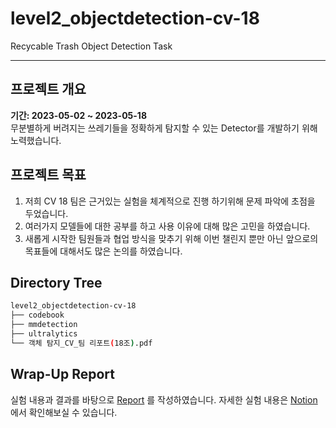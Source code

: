 # level2_objectdetection-cv-18
Recycable Trash Object Detection Task

---

## 프로젝트 개요
**기간: 2023-05-02 ~ 2023-05-18**  
무분별하게 버려지는 쓰레기들을 정확하게 탐지할 수 있는 Detector를 개발하기 위해 노력했습니다.

## 프로젝트 목표
1. 저희 CV 18 팀은 근거있는 실험을 체계적으로 진행 하기위해 문제 파악에 초점을 두었습니다.
2. 여러가지 모델들에 대한 공부를 하고 사용 이유에 대해 많은 고민을 하였습니다.
3. 새롭게 시작한 팀원들과 협업 방식을 맞추기 위해 이번 챌린지 뿐만 아닌 앞으로의 목표들에 대해서도 많은 논의를 하였습니다.


<!-- ## 프로젝트 구성원 및 역할
| 김준태 | 박재민 | 송인성 | 이지유 | 최홍록 |
| :-----: | :-----: | :-----: | :-----: | :-----: |
| EDA <br> 2 Stage Modeling (Cascade R-CNN) <br> StratifiedGroupKFold <br> Psuedo Labeling <br> Ensemble | EDA <br> 1 Stage Modeling (YOLOv8) <br> StratifiedGroupKFold <br> MMdetection Main Train Code <br> Autorun Shell Script <br> Ensemble | EDA <br> 1 Stage Modeling (RetinaNet) <br> 2 Stage Modeling (Cascade R-CNN) <br> StratifiedGroupKFold <br> MMdetection Baseline Config <br> Augmentation <br> Ensemble | EDA <br> 2 Stage Modeling (Faster R-CNN, Cascade R-CNN) <br> MMDetection Baseline Config <br> Ensemble | EDA <br> 1 Stage Modeling (YOLOv8) <br> MMdetection Baseline Config <br> Data Cleaning <br> Ensemble |
| #행복전도사 | #공유장인 | #기록무새 | #양봉업자 | #구현장인 |

 -->

## Directory Tree
```bash
level2_objectdetection-cv-18
├── codebook
├── mmdetection
├── ultralytics
└── 객체 탐지_CV_팀 리포트(18조).pdf
```

## Wrap-Up Report
실험 내용과 결과를 바탕으로 [Report](https://github.com/boostcampaitech5/level2_objectdetection-cv-18/blob/master/objectdetection_cv18_report.pdf) 를 작성하였습니다.
자세한 실험 내용은 [Notion](https://healthyai.notion.site/Wrap-Up-7a236d41e52f4bc49decb84a9d2caf0e) 에서 확인해보실 수 있습니다.
